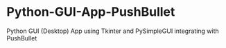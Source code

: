 # Python-GUI-App-PushBullet
Python GUI (Desktop) App using Tkinter and PySimpleGUI integrating with PushBullet
